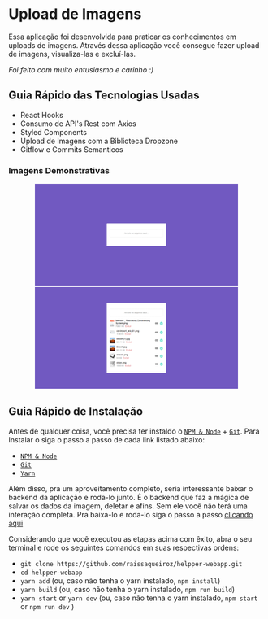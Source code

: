 # Upload de Imagens

Essa aplicação foi desenvolvida para praticar os conhecimentos em uploads de imagens. Através dessa aplicação você consegue fazer upload de imagens, visualiza-las e excluí-las.

_Foi feito com muito entusiasmo e carinho :)_

## Guia Rápido das Tecnologias Usadas

<ul>
  <li>React Hooks</li>
  <li>Consumo de API's Rest com Axios</li>
  <li>Styled Components</li>
  <li>Upload de Imagens com a Biblioteca Dropzone</li>
  <li>Gitflow e Commits Semanticos</li>
 </ul>

### Imagens Demonstrativas
<p align="center">
  <img src="https://github.com/raissaqueiroz/upload-images-webapp/blob/master/screenshots/tela_1.png" width=400 height=200/>
  <img src="https://github.com/raissaqueiroz/upload-images-webapp/blob/master/screenshots/tela_2.png" width=400 height=200/>
</p>

## Guia Rápido de Instalação

Antes de qualquer coisa, você precisa ter instaldo o [`NPM & Node`](https://nodejs.org/en/) + [`Git`](https://git-scm.com/). Para Instalar o  siga o passo a passo de cada link listado abaixo:


- [`NPM & Node`](https://nodejs.org/en/)
- [`Git`](https://git-scm.com/)
- [`Yarn`](https://yarnpkg.com/)

Além disso, pra um aproveitamento completo, seria interessante baixar o backend da aplicação e roda-lo junto. É o backend que faz a mágica de salvar os dados da imagem, deletar e afins. Sem ele você não terá uma interação completa. Pra baixa-lo e roda-lo siga o passo a passo [clicando aqui](https://github.com/raissaqueiroz/upload-images-api)

Considerando que você executou as etapas acima com êxito, abra o seu terminal e rode os seguintes comandos em suas respectivas ordens:  

- `git clone https://github.com/raissaqueiroz/helpper-webapp.git` 
- `cd helpper-webapp` 
- `yarn add` (ou, caso não tenha o yarn instalado, `npm install`)
- `yarn build` (ou, caso não tenha o yarn instalado, `npm run build`)
- `yarn start` or `yarn dev` (ou, caso não tenha o yarn instalado, `npm start` or `npm run dev`  )

